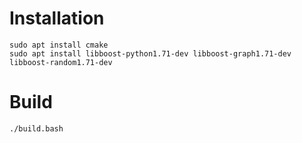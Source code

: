 # Installation
```
sudo apt install cmake 
sudo apt install libboost-python1.71-dev libboost-graph1.71-dev libboost-random1.71-dev
```

# Build
```
./build.bash 
```